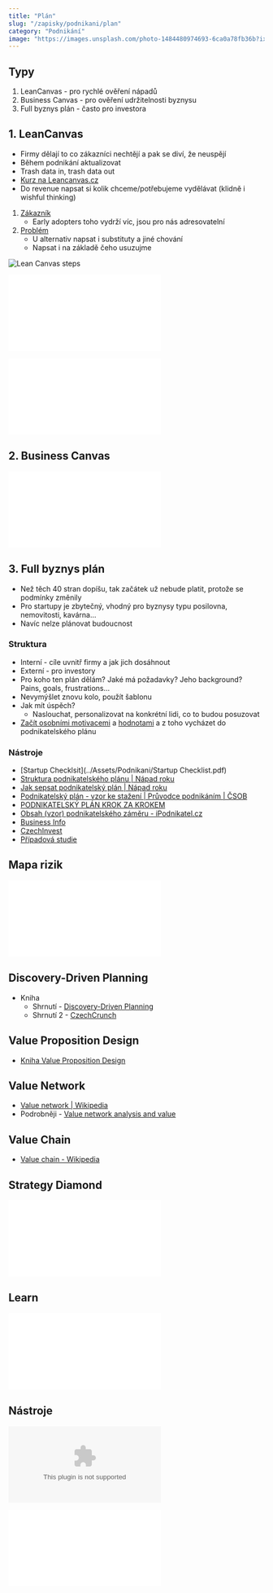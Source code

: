 ```yaml
---
title: "Plán"
slug: "/zapisky/podnikani/plan"
category: "Podnikání"
image: "https://images.unsplash.com/photo-1484480974693-6ca0a78fb36b?ixlib=rb-1.2.1&ixid=MnwxMjA3fDB8MHxwaG90by1wYWdlfHx8fGVufDB8fHx8&auto=format&fit=crop&w=1172&q=80"
---
```

## Typy
1. LeanCanvas - pro rychlé ověření nápadů
2. Business Canvas - pro ověření udržitelnosti byznysu
3. Full byznys plán - často pro investora
## 1. LeanCanvas
- Firmy dělají to co zákazníci nechtějí a pak se diví, že neuspějí
- Během podnikání aktualizovat
- Trash data in, trash data out
- [Kurz na Leancanvas.cz](https://www.leancanvas.cz/)
- Do revenue napsat si kolik chceme/potřebujeme vydělávat (klidně i wishful thinking)

1. [Zákazník](2%20Cílovky%20a%20persony%20zákazníků.md)
	- Early adopters toho vydrží víc, jsou pro nás adresovatelní
2. [Problém](Problém,%20nápad,%20řešení/Problém.md)
	- U alternativ napsat i substituty a jiné chování
	- Napsat i na základě čeho usuzujme

![Lean Canvas steps](../@Assets/Podnikání/validace/Images/Lean_Canvas_steps.png)

![LeanCanvas šablona](../@Assets/Podnikání/plan/Šablony/LeanCanvas_šablona.pdf)

![Lean Canvas](../@Assets/Podnikání/plan/Šablony/Lean_Canvas.pdf)

## 2. Business Canvas
![BusinessCanvas](../@Assets/Podnikání/plan/Šablony/BusinessCanvas.pdf)
## 3. Full byznys plán
- Než těch 40 stran dopíšu, tak začátek už nebude platit, protože se podmínky změnily
- Pro startupy je zbytečný, vhodný pro byznysy typu posilovna, nemovitosti, kavárna...
- Navíc nelze plánovat budoucnost
### Struktura
- Interní - cíle uvnitř firmy a jak jich dosáhnout
- Externí - pro investory
- Pro koho ten plán dělám? Jaké má požadavky? Jeho background? Pains, goals, frustrations...
- Nevymýšlet znovu kolo, použít šablonu
- Jak mít úspěch?
	- Naslouchat, personalizovat na konkrétní lidi, co to budou posuzovat
- [Začít osobními motivacemi](0_Před_startem.md) a [hodnotami](../Seberozvoj/Sebereflexe_-_Hodnoty,_potřeby_a_emoce.md) a z toho vycházet do podnikatelského plánu
### Nástroje
- [Startup Checklsit](../Assets/Podnikani/Startup Checklist.pdf)
- [Struktura podnikatelského plánu | Nápad roku](https://napadroku.cz/blog/struktura-podnikatelskeho-planu/)
- [Jak sepsat podnikatelský plán | Nápad roku](https://napadroku.cz/blog/jak-sepsat-podnikatelsky-plan/)
- [Podnikatelský plán - vzor ke stažení | Průvodce podnikáním | ČSOB](https://www.pruvodcepodnikanim.cz/nastroje/komplexni-podnikatelsky-plan/)
- [PODNIKATELSKÝ PLÁN KROK ZA KROKEM](https://www.csas.cz/static_internet/cs/Obchodni_informace-Produkty/Ostatni_produkty_a_sluzby/Podnikatele_a_male_firmy/Prilohy/podnikatelsky_plan_krok_za_krokem_web.pdf)
- [Obsah (vzor) podnikatelského záměru - iPodnikatel.cz](https://www.ipodnikatel.cz/obsah-vzor-podnikatelskeho-zameru/)
- [Business Info](https://www.businessinfo.cz/navody/jak-napsat-podnikatelsky-plan-obsah/)
- [CzechInvest](https://docplayer.cz/149149-Jak-napsat-podnikatelsky-plan-aneb-kudy-vede-cesta-k-uspechu.html)
- [Případová studie](https://is.muni.cz/th/lk1e1/Bakalarska_prace_467542.pdf)
## Mapa rizik
![Mapa rizik](../@Assets/Podnikání/plan/Šablony/Mapa_rizik.pdf)
## Discovery-Driven Planning
- Kniha
	- Shrnutí - [Discovery-Driven Planning](https://hbr.org/1995/07/discovery-driven-planning)
	- Shrnutí 2 - [CzechCrunch](https://cc.cz/nemuzete-byt-vseved-aneb-jak-planovat-rust-byznysu-i-v-nejistych-dobach-radi-lukas-konecny-z-y-soft-ventures/)
## Value Proposition Design
- [Kniha Value Proposition Design](../Knihy.md##Value%20Proposition%20Design)
## Value Network
- [Value network | Wikipedia](https://en.wikipedia.org/wiki/Value_network)
- Podrobněji - [Value network analysis and value](../@Assets/Podnikání/plan/Knihy/Value_network_analysis_and_value.pdf)
## Value Chain
- [Value chain - Wikipedia](https://en.wikipedia.org/wiki/Value_chain)
## Strategy Diamond
![Are_You_Sure_You_Have_a_Strategy](../@Assets/Podnikání/plan/Knihy/Are_You_Sure_You_Have_a_Strategy.pdf)

## Learn
![JIC](../@Assets/Podnikání/plan/Prezentace/JIC.pdf)

## Nástroje
![Pracovní excel](../@Assets/Podnikání/plan/Šablony/Pracovní_excel.xlsx)

![JIC_WL](../@Assets/Podnikání/plan/Prezentace/JIC_WL.pdf)